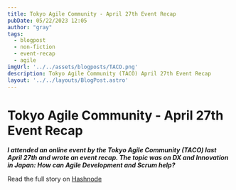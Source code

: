 ```yaml
---
title: Tokyo Agile Community - April 27th Event Recap
pubDate: 05/22/2023 12:05
author: "gray"
tags:
  - blogpost
  - non-fiction
  - event-recap
  - agile
imgUrl: '../../assets/blogposts/TACO.png'
description: Tokyo Agile Community (TACO) April 27th Event Recap
layout: '../../layouts/BlogPost.astro'
---
```


# Tokyo Agile Community - April 27th Event Recap

***I attended an online event by the Tokyo Agile Community (TACO) last April 27th and wrote an event recap. The topic was on DX and Innovation in Japan: How can Agile Development and Scrum help?***


Read the full story on [Hashnode](https://digracesion.hashnode.dev/tokyo-agile-community-april-27th-event-recap)
